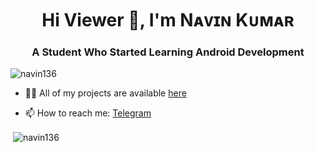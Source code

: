 <h1 align="center">Hi Viewer 👋, I'm <b>Nᴀᴠɪɴ Kᴜᴍᴀʀ</b></h1>
<h3 align="center">A Student Who Started Learning Android Development </h3>

<p align="left"> <img src="https://komarev.com/ghpvc/?username=navin136&label=Profile%20views&color=0e75b6&style=flat" alt="navin136" /> </p>



- 👨‍💻 All of my projects are available [here](https://github.com/Navin136?tab=repositories)

- 📫 How to reach me: [Telegram](https://telegram.me/Navin136)


<p>&nbsp;<img align="center" src="https://github-readme-stats.vercel.app/api?username=navin136&show_icons=true&locale=en" alt="navin136" /></p>
